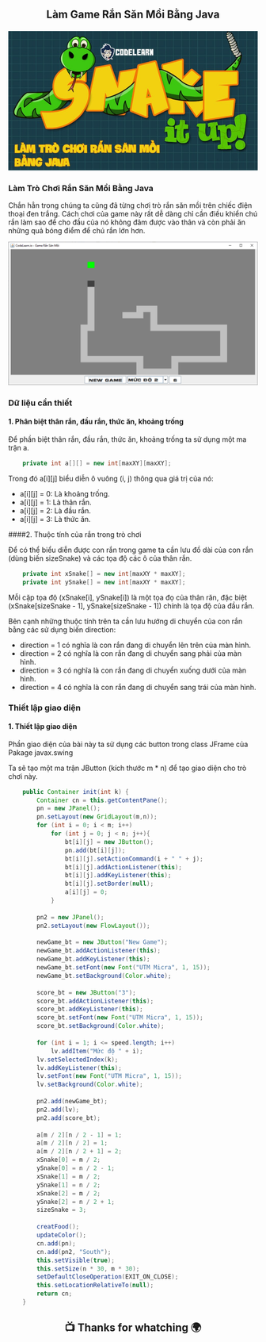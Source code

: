 ## <p align="center"> Làm Game Rắn Săn Mồi Bằng Java </p>
<p align="center"> <img src="https://github.com/zukahai/HaiZuka/blob/master/Images/SnakeGame/1.png" alt="Tieude" /> </p>

### Làm Trò Chơi Rắn Săn Mồi Bằng Java
Chắn hẳn trong chúng ta cũng đã từng chơi trò rắn săn mồi trên chiếc điện thoại đen trắng. Cách chơi của game này rất dễ dàng chỉ cần điều khiển chú rắn làm sao để cho đầu của nó không đâm được vào thân và còn phải ăn những quả bóng điểm để chú rắn lớn hơn.

<p align="center"> <img src="https://github.com/zukahai/HaiZuka/blob/master/Images/SnakeGame/2.png" alt="Snake" /> </p>

### Dữ liệu cần thiết

#### 1. Phân biệt thân rắn, đầu rắn, thức ăn, khoảng trống

Để phần biệt thân rắn, đầu rắn, thức ăn, khoảng trống ta sử dụng một ma trận a.
```Java
	private int a[][] = new int[maxXY][maxXY];
```
Trong đó a[i][j] biểu diễn ô vuông (i, j) thông qua giá trị của nó:

- a[i][j] = 0: Là khoảng trống.
- a[i][j] = 1: Là thân rắn.
- a[i][j] = 2: Là đầu rắn.
- a[i][j] = 3: Là thức ăn.

####2. Thuộc tính của rắn trong trò chơi

Để có thể biểu diễn được con rắn trong game ta cần lưu đồ dài của con rắn (dùng biến sizeSnake) và các tọa độ các ô của thân rắn.
```Java
	private int xSnake[] = new int[maxXY * maxXY];
	private int ySnake[] = new int[maxXY * maxXY];
 ```
 Mỗi cặp tọa độ (xSnake[i], ySnake[i]) là một tọa đọ của thân răn, đặc biệt (xSnake[sizeSnake - 1], ySnake[sizeSnake - 1]) chính là tọa độ của đầu rắn.

Bên cạnh những thuộc tính trên ta cần lưu hướng di chuyển của con rắn bằng các sử dụng biến direction:

- direction =  1 có nghĩa là con rắn đang di chuyển lên trên của màn hình.
- direction =  2 có nghĩa là con rắn đang di chuyển sang phải của màn hình.
- direction =  3 có nghĩa là con rắn đang di chuyển xuống dưới của màn hình.
- direction =  4 có nghĩa là con rắn đang di chuyển sang trái của màn hình.
 
### Thiết lập giao diện

#### 1. Thiết lập giao diện

Phần giao diện của bài này ta sử dụng các button trong class JFrame của Pakage javax.swing

Ta sẽ tạo một ma trận JButton (kích thước m * n) để tạo giao diện cho trò chơi này.
```Java
  	public Container init(int k) {
		Container cn = this.getContentPane();
		pn = new JPanel();
		pn.setLayout(new GridLayout(m,n));
		for (int i = 0; i < m; i++)
			for (int j = 0; j < n; j++){
				bt[i][j] = new JButton();
				pn.add(bt[i][j]);
				bt[i][j].setActionCommand(i + " " + j);
				bt[i][j].addActionListener(this);
				bt[i][j].addKeyListener(this);
				bt[i][j].setBorder(null);
				a[i][j] = 0;
			}
		
		pn2 = new JPanel();
		pn2.setLayout(new FlowLayout());
		
		newGame_bt = new JButton("New Game");
		newGame_bt.addActionListener(this);
		newGame_bt.addKeyListener(this);
		newGame_bt.setFont(new Font("UTM Micra", 1, 15));
		newGame_bt.setBackground(Color.white);
		
		score_bt = new JButton("3");
		score_bt.addActionListener(this);
		score_bt.addKeyListener(this);
		score_bt.setFont(new Font("UTM Micra", 1, 15));
		score_bt.setBackground(Color.white);
		
		for (int i = 1; i <= speed.length; i++)
			lv.addItem("Mức độ " + i);
		lv.setSelectedIndex(k);
		lv.addKeyListener(this);
		lv.setFont(new Font("UTM Micra", 1, 15));
		lv.setBackground(Color.white);
		
		pn2.add(newGame_bt);
		pn2.add(lv);
		pn2.add(score_bt);
		
		a[m / 2][n / 2 - 1] = 1;
		a[m / 2][n / 2] = 1;
		a[m / 2][n / 2 + 1] = 2;
		xSnake[0] = m / 2;
		ySnake[0] = n / 2 - 1;
		xSnake[1] = m / 2;
		ySnake[1] = n / 2;
		xSnake[2] = m / 2;
		ySnake[2] = n / 2 + 1;
		sizeSnake = 3;
		
		creatFood();
		updateColor();
		cn.add(pn);
		cn.add(pn2, "South");
		this.setVisible(true);
		this.setSize(n * 30, m * 30);
		setDefaultCloseOperation(EXIT_ON_CLOSE);
		this.setLocationRelativeTo(null);
		return cn;
	}
```


## <p align="center">  :tv: Thanks for whatching :earth_africa: </p>
